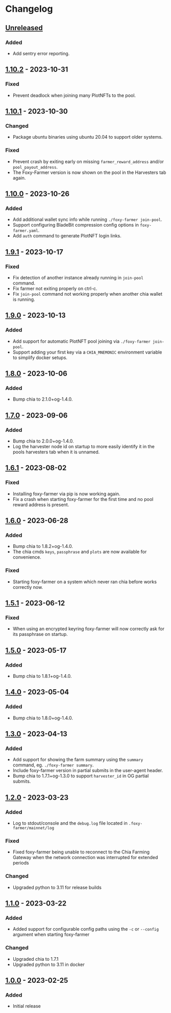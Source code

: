 # Changelog

## [Unreleased]

### Added

- Add sentry error reporting.

## [1.10.2] - 2023-10-31

### Fixed

- Prevent deadlock when joining many PlotNFTs to the pool.

## [1.10.1] - 2023-10-30

### Changed

- Package ubuntu binaries using ubuntu 20.04 to support older systems.

### Fixed

- Prevent crash by exiting early on missing `farmer_reward_address` and/or `pool_payout_address`.
- The Foxy-Farmer version is now shown on the pool in the Harvesters tab again.

## [1.10.0] - 2023-10-26

### Added

- Add additional wallet sync info while running `./foxy-farmer join-pool`.
- Support configuring BladeBit compression config options in `foxy-farmer.yaml`.
- Add `auth` command to generate PlotNFT login links.

## [1.9.1] - 2023-10-17

### Fixed

- Fix detection of another instance already running in `join-pool` command.
- Fix farmer not exiting properly on ctrl-c.
- Fix `join-pool` command not working properly when another chia wallet is running.

## [1.9.0] - 2023-10-13

### Added

- Add support for automatic PlotNFT pool joining via `./foxy-farmer join-pool`.
- Support adding your first key via a `CHIA_MNEMONIC` environment variable to simplify docker setups.

## [1.8.0] - 2023-10-06

### Added

- Bump chia to 2.1.0+og-1.4.0.

## [1.7.0] - 2023-09-06

### Added

- Bump chia to 2.0.0+og-1.4.0.
- Log the harvester node id on startup to more easily identify it in the pools harvesters tab when it is unnamed.

## [1.6.1] - 2023-08-02

### Fixed

- Installing foxy-farmer via pip is now working again.
- Fix a crash when starting foxy-farmer for the first time and no pool reward address is present.

## [1.6.0] - 2023-06-28

### Added

- Bump chia to 1.8.2+og-1.4.0.
- The chia cmds `keys`, `passphrase` and `plots` are now available for convenience.

### Fixed

- Starting foxy-farmer on a system which never ran chia before works correctly now.

## [1.5.1] - 2023-06-12

### Fixed

- When using an encrypted keyring foxy-farmer will now correctly ask for its passphrase on startup.

## [1.5.0] - 2023-05-17

### Added

- Bump chia to 1.8.1+og-1.4.0.

## [1.4.0] - 2023-05-04

### Added

- Bump chia to 1.8.0+og-1.4.0.

## [1.3.0] - 2023-04-13

### Added

- Add support for showing the farm summary using the `summary` command, eg. `./foxy-farmer summary`.
- Include foxy-farmer version in partial submits in the user-agent header.
- Bump chia to 1.7.1+og-1.3.0 to support `harvester_id` in OG partial submits.

## [1.2.0] - 2023-03-23

### Added

- Log to stdout/console and the `debug.log` file located in `.foxy-farmer/mainnet/log`

### Fixed

- Fixed foxy-farmer being unable to reconnect to the Chia Farming Gateway when the network connection was interrupted for extended periods

### Changed

- Upgraded python to 3.11 for release builds

## [1.1.0] - 2023-03-22

### Added

- Added support for configurable config paths using the `-c` or `--config` argument when starting foxy-farmer

### Changed

- Upgraded chia to 1.7.1
- Upgraded python to 3.11 in docker

## [1.0.0] - 2023-02-25

### Added

- Initial release

[unreleased]: https://github.com/foxypool/foxy-farmer/compare/1.10.2...HEAD
[1.10.2]: https://github.com/foxypool/foxy-farmer/compare/1.10.1...1.10.2
[1.10.1]: https://github.com/foxypool/foxy-farmer/compare/1.10.0...1.10.1
[1.10.0]: https://github.com/foxypool/foxy-farmer/compare/1.9.1...1.10.0
[1.9.1]: https://github.com/foxypool/foxy-farmer/compare/1.9.0...1.9.1
[1.9.0]: https://github.com/foxypool/foxy-farmer/compare/1.8.0...1.9.0
[1.8.0]: https://github.com/foxypool/foxy-farmer/compare/1.7.0...1.8.0
[1.7.0]: https://github.com/foxypool/foxy-farmer/compare/1.6.1...1.7.0
[1.6.1]: https://github.com/foxypool/foxy-farmer/compare/1.6.0...1.6.1
[1.6.0]: https://github.com/foxypool/foxy-farmer/compare/1.5.1...1.6.0
[1.5.1]: https://github.com/foxypool/foxy-farmer/compare/1.5.0...1.5.1
[1.5.0]: https://github.com/foxypool/foxy-farmer/compare/1.4.0...1.5.0
[1.4.0]: https://github.com/foxypool/foxy-farmer/compare/1.3.0...1.4.0
[1.3.0]: https://github.com/foxypool/foxy-farmer/compare/1.2.0...1.3.0
[1.2.0]: https://github.com/foxypool/foxy-farmer/compare/1.1.0...1.2.0
[1.1.0]: https://github.com/foxypool/foxy-farmer/compare/1.0.0...1.1.0
[1.0.0]: https://github.com/foxypool/foxy-farmer/releases/tag/1.0.0
